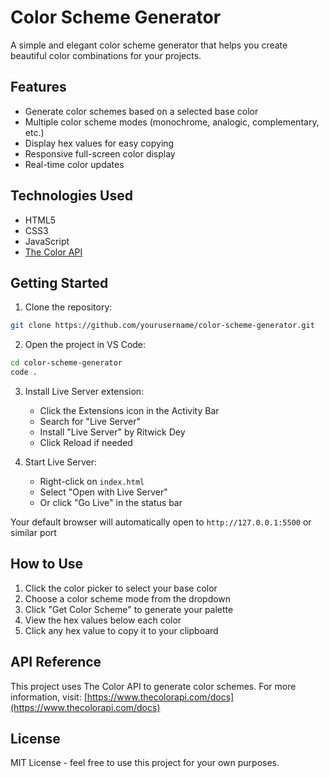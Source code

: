 # Color Scheme Generator

A simple and elegant color scheme generator that helps you create beautiful color combinations for your projects.

## Features

- Generate color schemes based on a selected base color
- Multiple color scheme modes (monochrome, analogic, complementary, etc.)
- Display hex values for easy copying
- Responsive full-screen color display
- Real-time color updates

## Technologies Used

- HTML5
- CSS3
- JavaScript
- [The Color API](https://www.thecolorapi.com/)

## Getting Started

1. Clone the repository:
```bash
git clone https://github.com/yourusername/color-scheme-generator.git
```

2. Open the project in VS Code:
```bash
cd color-scheme-generator
code .
```

3. Install Live Server extension:
   - Click the Extensions icon in the Activity Bar
   - Search for "Live Server"
   - Install "Live Server" by Ritwick Dey
   - Click Reload if needed

4. Start Live Server:
   - Right-click on `index.html`
   - Select "Open with Live Server"
   - Or click "Go Live" in the status bar

Your default browser will automatically open to `http://127.0.0.1:5500` or similar port

## How to Use

1. Click the color picker to select your base color
2. Choose a color scheme mode from the dropdown
3. Click "Get Color Scheme" to generate your palette
4. View the hex values below each color
5. Click any hex value to copy it to your clipboard

## API Reference

This project uses The Color API to generate color schemes. For more information, visit:
[https://www.thecolorapi.com/docs](https://www.thecolorapi.com/docs)

## License

MIT License - feel free to use this project for your own purposes.
